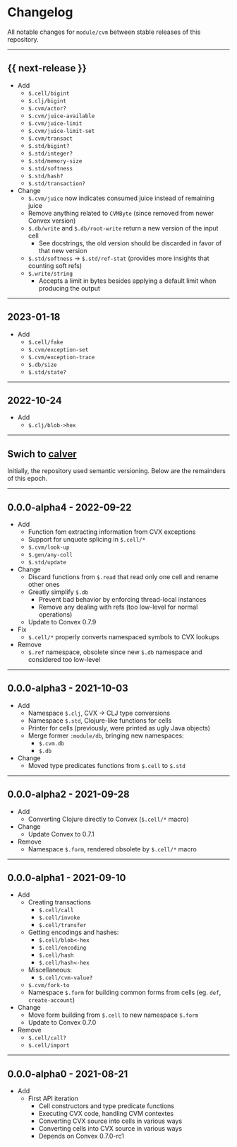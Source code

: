 # Changelog

All notable changes for `module/cvm` between stable releases of this
repository.


---


## {{ next-release }}

- Add
    - `$.cell/bigint`
    - `$.clj/bigint`
    - `$.cvm/actor?`
    - `$.cvm/juice-available`
    - `$.cvm/juice-limit`
    - `$.cvm/juice-limit-set`
    - `$.cvm/transact`
    - `$.std/bigint?`
    - `$.std/integer?`
    - `$.std/memory-size`
    - `$.std/softness`
    - `$.std/hash?`
    - `$.std/transaction?`
- Change
    - `$.cvm/juice` now indicates consumed juice instead of remaining juice
    - Remove anything related to `CVMByte` (since removed from newer Convex version)
    - `$.db/write` and `$.db/root-write` return a new version of the input cell
        - See docstrings, the old version should be discarded in favor of that new version 
    - `$.std/softness` -> `$.std/ref-stat` (provides more insights that counting soft refs)
    - `$.write/string` 
        - Accepts a limit in bytes besides applying a default limit when producing the output 


---


## 2023-01-18

- Add
    - `$.cell/fake`
    - `$.cvm/exception-set`
    - `$.cvm/exception-trace`
    - `$.db/size`
    - `$.std/state?`


---


## 2022-10-24

- Add
    - `$.clj/blob->hex`


---


## Swich to [calver](https://calver.org)

Initially, the repository used semantic versioning. Below are the remainders of
this epoch.


---


## 0.0.0-alpha4 - 2022-09-22

- Add
    - Function fom extracting information from CVX exceptions
    - Support for unquote splicing in `$.cell/*`
    - `$.cvm/look-up`
    - `$.gen/any-coll`
    - `$.std/update`
- Change
    - Discard functions from `$.read` that read only one cell and rename other ones
    - Greatly simplify `$.db`
        - Prevent bad behavior by enforcing thread-local instances
        - Remove any dealing with refs (too low-level for normal operations)
    - Update to Convex 0.7.9
- Fix
    - `$.cell/*` properly converts namespaced symbols to CVX lookups
- Remove
    - `$.ref` namespace, obsolete since new `$.db` namespace and considered too low-level


---


## 0.0.0-alpha3 - 2021-10-03

- Add
    - Namespace `$.clj`, CVX -> CLJ type conversions
    - Namespace `$.std`, Clojure-like functions for cells
    - Printer for cells (previously, were printed as ugly Java objects)
    - Merge former `:module/db`, bringing new namespaces:
        - `$.cvm.db`
        - `$.db` 
- Change
    - Moved type predicates functions from `$.cell` to `$.std`


---


## 0.0.0-alpha2 - 2021-09-28

- Add
    - Converting Clojure directly to Convex (`$.cell/*` macro)
- Change
    - Update Convex to 0.7.1
- Remove
    - Namespace `$.form`, rendered obsolete by `$.cell/*` macro


---


## 0.0.0-alpha1 - 2021-09-10

- Add
    - Creating transactions
        - `$.cell/call`
        - `$.cell/invoke`
        - `$.cell/transfer`
    - Getting encodings and hashes:
        - `$.cell/blob<-hex`
        - `$.cell/encoding`
        - `$.cell/hash`
        - `$.cell/hash<-hex`
    - Miscellaneous:
        - `$.cell/cvm-value?` 
    - `$.cvm/fork-to`
    - Namespace `$.form` for building common forms from cells (eg. `def`, `create-account`)
- Change
    - Move form building from `$.cell` to new namespace `$.form`
    - Update to Convex 0.7.0
- Remove
    - `$.cell/call?`
    - `$.cell/import`


---


## 0.0.0-alpha0 - 2021-08-21

- Add
    - First API iteration
        - Cell constructors and type predicate functions
        - Executing CVX code, handling CVM contextes
        - Converting CVX source into cells in various ways
        - Converting cells into CVX source in various ways
        - Depends on Convex 0.7.0-rc1

